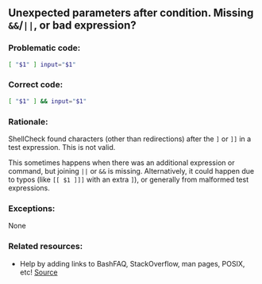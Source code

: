 ## Unexpected parameters after condition. Missing `&&`/`||`, or bad expression?

### Problematic code:

```sh
[ "$1" ] input="$1"
```

### Correct code:

```sh
[ "$1" ] && input="$1"
```
### Rationale:

ShellCheck found characters (other than redirections) after the `]` or `]]` in a test expression. This is not valid.

This sometimes happens when there was an additional expression or command, but joining `||` or `&&` is missing. Alternatively, it could happen due to typos (like `[[ $1 ]]]` with an extra `]`), or generally from malformed test expressions.

### Exceptions:

None

### Related resources:

* Help by adding links to BashFAQ, StackOverflow, man pages, POSIX, etc!
[Source](https://github.com/koalaman/shellcheck/wiki/SC1140)

